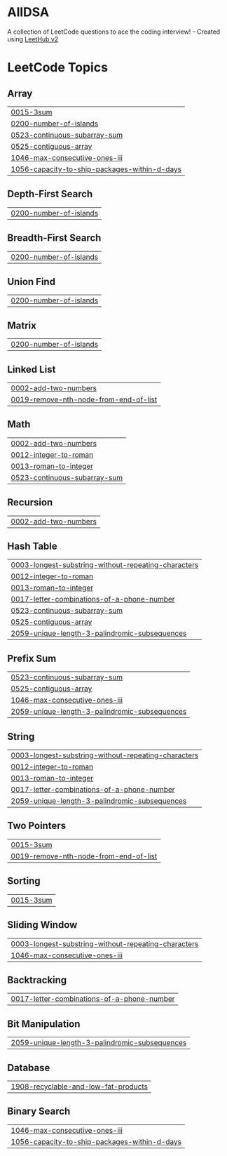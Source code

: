 # AllDSA
A collection of LeetCode questions to ace the coding interview! - Created using [LeetHub v2](https://github.com/arunbhardwaj/LeetHub-2.0)

<!---LeetCode Topics Start-->
# LeetCode Topics
## Array
|  |
| ------- |
| [0015-3sum](https://github.com/IyengarShruti/AllDSA/tree/master/0015-3sum) |
| [0200-number-of-islands](https://github.com/IyengarShruti/AllDSA/tree/master/0200-number-of-islands) |
| [0523-continuous-subarray-sum](https://github.com/IyengarShruti/AllDSA/tree/master/0523-continuous-subarray-sum) |
| [0525-contiguous-array](https://github.com/IyengarShruti/AllDSA/tree/master/0525-contiguous-array) |
| [1046-max-consecutive-ones-iii](https://github.com/IyengarShruti/AllDSA/tree/master/1046-max-consecutive-ones-iii) |
| [1056-capacity-to-ship-packages-within-d-days](https://github.com/IyengarShruti/AllDSA/tree/master/1056-capacity-to-ship-packages-within-d-days) |
## Depth-First Search
|  |
| ------- |
| [0200-number-of-islands](https://github.com/IyengarShruti/AllDSA/tree/master/0200-number-of-islands) |
## Breadth-First Search
|  |
| ------- |
| [0200-number-of-islands](https://github.com/IyengarShruti/AllDSA/tree/master/0200-number-of-islands) |
## Union Find
|  |
| ------- |
| [0200-number-of-islands](https://github.com/IyengarShruti/AllDSA/tree/master/0200-number-of-islands) |
## Matrix
|  |
| ------- |
| [0200-number-of-islands](https://github.com/IyengarShruti/AllDSA/tree/master/0200-number-of-islands) |
## Linked List
|  |
| ------- |
| [0002-add-two-numbers](https://github.com/IyengarShruti/AllDSA/tree/master/0002-add-two-numbers) |
| [0019-remove-nth-node-from-end-of-list](https://github.com/IyengarShruti/AllDSA/tree/master/0019-remove-nth-node-from-end-of-list) |
## Math
|  |
| ------- |
| [0002-add-two-numbers](https://github.com/IyengarShruti/AllDSA/tree/master/0002-add-two-numbers) |
| [0012-integer-to-roman](https://github.com/IyengarShruti/AllDSA/tree/master/0012-integer-to-roman) |
| [0013-roman-to-integer](https://github.com/IyengarShruti/AllDSA/tree/master/0013-roman-to-integer) |
| [0523-continuous-subarray-sum](https://github.com/IyengarShruti/AllDSA/tree/master/0523-continuous-subarray-sum) |
## Recursion
|  |
| ------- |
| [0002-add-two-numbers](https://github.com/IyengarShruti/AllDSA/tree/master/0002-add-two-numbers) |
## Hash Table
|  |
| ------- |
| [0003-longest-substring-without-repeating-characters](https://github.com/IyengarShruti/AllDSA/tree/master/0003-longest-substring-without-repeating-characters) |
| [0012-integer-to-roman](https://github.com/IyengarShruti/AllDSA/tree/master/0012-integer-to-roman) |
| [0013-roman-to-integer](https://github.com/IyengarShruti/AllDSA/tree/master/0013-roman-to-integer) |
| [0017-letter-combinations-of-a-phone-number](https://github.com/IyengarShruti/AllDSA/tree/master/0017-letter-combinations-of-a-phone-number) |
| [0523-continuous-subarray-sum](https://github.com/IyengarShruti/AllDSA/tree/master/0523-continuous-subarray-sum) |
| [0525-contiguous-array](https://github.com/IyengarShruti/AllDSA/tree/master/0525-contiguous-array) |
| [2059-unique-length-3-palindromic-subsequences](https://github.com/IyengarShruti/AllDSA/tree/master/2059-unique-length-3-palindromic-subsequences) |
## Prefix Sum
|  |
| ------- |
| [0523-continuous-subarray-sum](https://github.com/IyengarShruti/AllDSA/tree/master/0523-continuous-subarray-sum) |
| [0525-contiguous-array](https://github.com/IyengarShruti/AllDSA/tree/master/0525-contiguous-array) |
| [1046-max-consecutive-ones-iii](https://github.com/IyengarShruti/AllDSA/tree/master/1046-max-consecutive-ones-iii) |
| [2059-unique-length-3-palindromic-subsequences](https://github.com/IyengarShruti/AllDSA/tree/master/2059-unique-length-3-palindromic-subsequences) |
## String
|  |
| ------- |
| [0003-longest-substring-without-repeating-characters](https://github.com/IyengarShruti/AllDSA/tree/master/0003-longest-substring-without-repeating-characters) |
| [0012-integer-to-roman](https://github.com/IyengarShruti/AllDSA/tree/master/0012-integer-to-roman) |
| [0013-roman-to-integer](https://github.com/IyengarShruti/AllDSA/tree/master/0013-roman-to-integer) |
| [0017-letter-combinations-of-a-phone-number](https://github.com/IyengarShruti/AllDSA/tree/master/0017-letter-combinations-of-a-phone-number) |
| [2059-unique-length-3-palindromic-subsequences](https://github.com/IyengarShruti/AllDSA/tree/master/2059-unique-length-3-palindromic-subsequences) |
## Two Pointers
|  |
| ------- |
| [0015-3sum](https://github.com/IyengarShruti/AllDSA/tree/master/0015-3sum) |
| [0019-remove-nth-node-from-end-of-list](https://github.com/IyengarShruti/AllDSA/tree/master/0019-remove-nth-node-from-end-of-list) |
## Sorting
|  |
| ------- |
| [0015-3sum](https://github.com/IyengarShruti/AllDSA/tree/master/0015-3sum) |
## Sliding Window
|  |
| ------- |
| [0003-longest-substring-without-repeating-characters](https://github.com/IyengarShruti/AllDSA/tree/master/0003-longest-substring-without-repeating-characters) |
| [1046-max-consecutive-ones-iii](https://github.com/IyengarShruti/AllDSA/tree/master/1046-max-consecutive-ones-iii) |
## Backtracking
|  |
| ------- |
| [0017-letter-combinations-of-a-phone-number](https://github.com/IyengarShruti/AllDSA/tree/master/0017-letter-combinations-of-a-phone-number) |
## Bit Manipulation
|  |
| ------- |
| [2059-unique-length-3-palindromic-subsequences](https://github.com/IyengarShruti/AllDSA/tree/master/2059-unique-length-3-palindromic-subsequences) |
## Database
|  |
| ------- |
| [1908-recyclable-and-low-fat-products](https://github.com/IyengarShruti/AllDSA/tree/master/1908-recyclable-and-low-fat-products) |
## Binary Search
|  |
| ------- |
| [1046-max-consecutive-ones-iii](https://github.com/IyengarShruti/AllDSA/tree/master/1046-max-consecutive-ones-iii) |
| [1056-capacity-to-ship-packages-within-d-days](https://github.com/IyengarShruti/AllDSA/tree/master/1056-capacity-to-ship-packages-within-d-days) |
<!---LeetCode Topics End-->